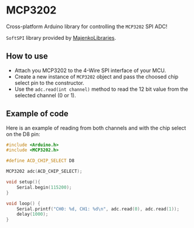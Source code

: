 # MCP3202
Cross-platform Arduino library for controlling the `MCP3202` SPI ADC!

`SoftSPI` library provided by [MajenkoLibraries](https://github.com/MajenkoLibraries/SoftSPI "MajenkoLibraries").

## How to use
-	Attach you MCP3202 to the 4-Wire SPI interface of your MCU.
-	Create a new instance of `MCP3202` object and pass the choosed chip select pin to the constructor.
-	Use the `adc.read(int channel)` method to read the 12 bit value from the selected channel (0 or 1).

## Example of code

Here is an example of reading from both channels and with the chip select on the D8 pin:

```cpp
#include <Arduino.h>
#include <MCP3202.h>

#define ACD_CHIP_SELECT D8

MCP3202 adc(ACD_CHIP_SELECT);

void setup(){
	Serial.begin(115200);
}

void loop() {
	Serial.printf("CH0: %d, CH1: %d\n", adc.read(0), adc.read(1));
	delay(1000);
}
```
